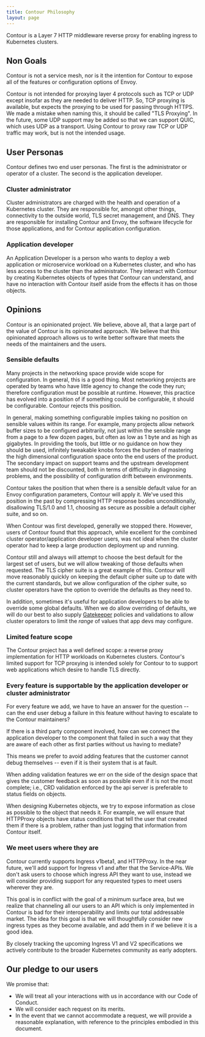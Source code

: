 ```yaml
---
title: Contour Philosophy
layout: page
---
```


<!-- NOTE: this document should be formatted with one sentence per line to made reviewing easier. -->

Contour is a Layer 7 HTTP middleware reverse proxy for enabling ingress to Kubernetes clusters.

## Non Goals
Contour is not a service mesh, nor is it the intention for Contour to expose all of the features or configuration options of Envoy. 

Contour is not intended for proxying layer 4 protocols such as TCP or UDP except insofar as they are needed to deliver HTTP.
So, TCP proxying is available, but expects the proxying to be used for passing through HTTPS.
We made a mistake when naming this, it should be called "TLS Proxying".
In the future, some UDP support may be added so that we can support QUIC, which uses UDP as a transport.
Using Contour to proxy raw TCP or UDP traffic may work, but is not the intended usage.

## User Personas

Contour defines two end user personas.
The first is the administrator or operator of a cluster.
The second is the application developer.

### Cluster administrator

Cluster administrators are charged with the health and operation of a Kubernetes cluster.
They are responsible for, amongst other things, connectivity to the outside world, TLS secret management, and DNS.
They are responsible for installing Contour and Envoy, the software lifecycle for those applications, and for Contour application configuration.

### Application developer

An Application Developer is a person who wants to deploy a web application or microservice workload on a Kubernetes cluster, and who has less access to the cluster than the administrator.
They interact with Contour by creating Kubernetes objects of types that Contour can understand, and have no interaction with Contour itself aside from the effects it has on those objects.

## Opinions

Contour is an opinionated project.
We believe, above all, that a large part of the value of Contour is its opinionated approach.
We believe that this opinionated approach allows us to write better software that meets the needs of the maintainers and the users.

### Sensible defaults

Many projects in the networking space provide wide scope for configuration.
In general, this is a good thing.
Most networking projects are operated by teams who have little agency to change the code they run; therefore configuration must be possible at runtime.
However, this practice has evolved into a position of if something could be configurable, it should be configurable.
Contour rejects this position.

In general, making something configurable implies taking no position on sensible values within its range.
For example, many projects allow network buffer sizes to be configured arbitrarily, not just within the sensible range from a page to a few dozen pages, but often as low as 1 byte and as high as gigabytes.
In providing the tools, but little or no guidance on how they should be used, infinitely tweakable knobs forces the burden of mastering the high dimensional configuration space onto the end users of the product.
The secondary impact on support teams and the upstream development team should not be discounted, both in terms of difficulty in diagnosing problems, and the possibility of configuration drift between environments.

Contour takes the position that when there is a sensible default value for an Envoy configuration parameters, Contour will apply it.
We've used this position in the past by compressing HTTP response bodies unconditionally, disallowing TLS/1.0 and 1.1, choosing as secure as possible a default cipher suite, and so on.

When Contour was first developed, generally we stopped there.
However, users of Contour found that this approach, while excellent for the combined cluster operator/application developer users, was not ideal when the cluster operator had to keep a large production deployment up and running.

Contour still and always will attempt to choose the best default for the largest set of users, but we will allow tweaking of those defaults when requested.
The TLS cipher suite is a great example of this.
Contour will move reasonably quickly on keeping the default cipher suite up to date with the current standards, but we allow configuration of the cipher suite, so cluster operators have the option to override the defaults as they need to.

In addition, sometimes it's useful for application developers to be able to override some global defaults.
When we do allow overriding of defaults, we will do our best to also supply [Gatekeeper](https://github.com/open-policy-agent/gatekeeper) policies and validations to allow cluster operators to limit the *range* of values that app devs may configure.

### Limited feature scope

The Contour project has a well defined scope: a reverse proxy implementation for HTTP workloads on Kubernetes clusters.
Contour's limited support for TCP proxying is intended solely for Contour to to support web applications which desire to handle TLS directly.

### Every feature is supportable by the application developer or cluster administrator

For every feature we add, we have to have an answer for the question -- can the end user debug a failure in this feature without having to escalate to the Contour maintainers?

If there is a third party component involved, how can we connect the application developer to the component that failed in such a way that they are aware of each other as first parties without us having to mediate?

This means we prefer to avoid adding features that the customer cannot debug themselves -- even if it is their system that is at fault.

When adding validation features we err on the side of the design space that gives the customer feedback as soon as possible even if it is not the most complete; i.e., CRD validation enforced by the api server is preferable to status fields on objects.

When designing Kubernetes objects, we try to expose information as close as possible to the object that needs it.
For example, we will ensure that HTTPProxy objects have status conditions that tell the user that created them if there is a problem, rather than just logging that information from Contour itself.

### We meet users where they are
Contour currently supports Ingress v1beta1, and HTTPProxy.
In the near future, we'll add support for Ingress v1 and after that the Service-APIs.
We don't ask users to choose which ingress API they want to use, instead we will consider providing support for any requested types to meet users wherever they are.

This goal is in conflict with the goal of a minimum surface area, but we realize that channeling all our users to an API which is only implemented in Contour is bad for their interoperability and limits our total addressable market.
The idea for this goal is that we will thoughtfully consider new ingress types as they become available, and add them in if we believe it is a good idea.

By closely tracking the upcoming Ingress V1 and V2 specifications we actively contribute to the broader Kubernetes community as early adopters.

## Our pledge to our users

We promise that:
- We will treat all your interactions with us in accordance with our Code of Conduct.
- We will consider each request on its merits.
- In the event that we cannot accommodate a request, we will provide a reasonable explanation, with reference to the principles embodied in this document.
